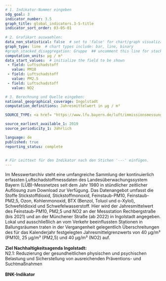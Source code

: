 ```yaml
---
# 1. Indikator-Nummer eingeben 
sdg_goal: 3 
indicator_number: 3.5
graph_title: global_indicators.3-5-title
indicator_sort_order: 03-05-01
 
# 2. Grafikart auswaehlen: 
data_non_statistical: false  # set to 'false' for chart/graph visualization 
graph_type: line  # chart types include: bar, line, binary 
#graph_stacked_disaggregation: Gruppe  ## uncomment this line for stacked bars. eplace 'Geschlecht' with the field of aggregation. 
computation_units: µg / m³
data_start_values:  # initialize the field to be shown  
 - field: Luftschadstoff 
   value: PM10 
 - field: Luftschadstoff 
   value: PM2.5
 - field: Luftschadstoff 
   value: NO2

# 3. Berechnung und Quelle eingeben: 
national_geographical_coverage: Ingolstadt 
computation_definitions: Jahresmittelwert in µg / m³

SOURCE_TYPE: <a href= "https://www.lfu.bayern.de/luft/immissionsmessungen/messwerte/stationen/detail/1409/172">Bayerisches Landesamt für Umwelt</a> und <a href= "https://www.umweltbundesamt.de/daten/luft/feinstaub-belastung#feinstaubkonzentrationen-in-deutschland">Umweltbundesamt</a>

source_earliest_available_1: 2019
source_periodicity_1: Jährlich

language: de   
published: true 
reporting_status: complete
 
 
# Für Leittext für den Indikator nach den Stichen '---' einfügen. 
---
```

Im Messwertarchiv steht eine umfangreiche Sammlung der kontinuierlich erfassten Luftschadstoffmessdaten des Landesüberwachungssystem Bayern (LÜB)-Messnetzes seit dem Jahr 1980 in stündlicher zeitlicher Auflösung zum Download zur Verfügung. Das Datenangebot umfasst die Stoffe Stickstoffdioxid, Stickstoffmonoxid, Feinstaub-PM10, Feinstaub-PM2,5, Ozon, Kohlenmonoxid, BTX (Benzol, Toluol und o-Xylol), Schwefeldioxid und Schwefelwasserstoff. Hier wird der Jahresmittelwert des Feinstaub-PM10, PM2,5 und NO2 an der Messstation Rechbergstraße (bis 2021) und an der Münchener Straße (ab 2022) in Ingolstadt angegeben. Lokal und ausschließlich an vom Verkehr beeinflussten Stationen in Ballungsräumen traten in der Vergangenheit gelegentlich Überschreitungen des für das Kalenderjahr festgelegten Jahresmittelgrenzwerts von 40 µg/m³ (PM10), 25 µg/m³ (PM2,5) und 40 µg/m³ (NO2) auf.<br>
<br>
<b>Ziel Nachhaltigkeitsagenda Ingolstadt:</b><br>
N2.1: Reduzierung der gesundheitlichen physischen und psychischen Belastung und Sicherstellung von ausreichenden Präventions- und Suchtmaßnahmen<br>
<br>
<b>BNK-Indikator</b>
